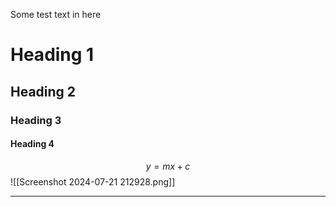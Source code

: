 Some test text in here

# Heading 1
## Heading 2
### Heading 3
#### Heading 4

$$y = mx + c$$
![[Screenshot 2024-07-21 212928.png]]
____
